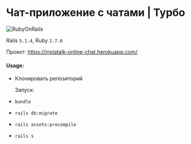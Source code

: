 # Чат-приложение с чатами | Турбо

![RubyOnRails](https://img.shields.io/badge/Ruby_on_Rails-CC0000?style=for-the-badge&logo=ruby-on-rails&logoColor=white)

Rails `5.1.4`, Ruby `2.7.6`

Проект: https://instatalk-online-chat.herokuapp.com/

#### Usage:

- Клонировать репозиторий


  Запуск:
- `bundle`
- `rails db:migrate`
- `rails assets:precompile`
- `rails s`
